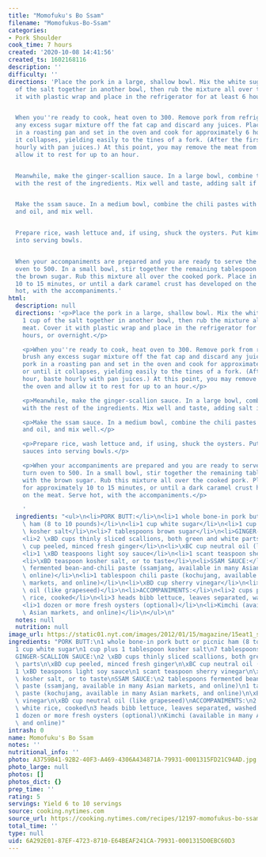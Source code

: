 ```yaml
---
title: "Momofuku's Bo Ssam"
filename: "Momofukus-Bo-Ssam"
categories:
- Pork Shoulder
cook_time: 7 hours
created: '2020-10-08 14:41:56'
created_ts: 1602168116
description: ''
difficulty: ''
directions: 'Place the pork in a large, shallow bowl. Mix the white sugar and 1 cup
  of the salt together in another bowl, then rub the mixture all over the meat. Cover
  it with plastic wrap and place in the refrigerator for at least 6 hours, or overnight.


  When you''re ready to cook, heat oven to 300. Remove pork from refrigerator, brush
  any excess sugar mixture off the fat cap and discard any juices. Place the pork
  in a roasting pan and set in the oven and cook for approximately 6 hours, or until
  it collapses, yielding easily to the tines of a fork. (After the first hour, baste
  hourly with pan juices.) At this point, you may remove the meat from the oven and
  allow it to rest for up to an hour.


  Meanwhile, make the ginger-scallion sauce. In a large bowl, combine the scallions
  with the rest of the ingredients. Mix well and taste, adding salt if needed.


  Make the ssam sauce. In a medium bowl, combine the chili pastes with the vinegar
  and oil, and mix well.


  Prepare rice, wash lettuce and, if using, shuck the oysters. Put kimchi and sauces
  into serving bowls.


  When your accompaniments are prepared and you are ready to serve the food, turn
  oven to 500. In a small bowl, stir together the remaining tablespoon of salt with
  the brown sugar. Rub this mixture all over the cooked pork. Place in oven for approximately
  10 to 15 minutes, or until a dark caramel crust has developed on the meat. Serve
  hot, with the accompaniments.'
html:
  description: null
  directions: '<p>Place the pork in a large, shallow bowl. Mix the white sugar and
    1 cup of the salt together in another bowl, then rub the mixture all over the
    meat. Cover it with plastic wrap and place in the refrigerator for at least 6
    hours, or overnight.</p>

    <p>When you''re ready to cook, heat oven to 300. Remove pork from refrigerator,
    brush any excess sugar mixture off the fat cap and discard any juices. Place the
    pork in a roasting pan and set in the oven and cook for approximately 6 hours,
    or until it collapses, yielding easily to the tines of a fork. (After the first
    hour, baste hourly with pan juices.) At this point, you may remove the meat from
    the oven and allow it to rest for up to an hour.</p>

    <p>Meanwhile, make the ginger-scallion sauce. In a large bowl, combine the scallions
    with the rest of the ingredients. Mix well and taste, adding salt if needed.</p>

    <p>Make the ssam sauce. In a medium bowl, combine the chili pastes with the vinegar
    and oil, and mix well.</p>

    <p>Prepare rice, wash lettuce and, if using, shuck the oysters. Put kimchi and
    sauces into serving bowls.</p>

    <p>When your accompaniments are prepared and you are ready to serve the food,
    turn oven to 500. In a small bowl, stir together the remaining tablespoon of salt
    with the brown sugar. Rub this mixture all over the cooked pork. Place in oven
    for approximately 10 to 15 minutes, or until a dark caramel crust has developed
    on the meat. Serve hot, with the accompaniments.</p>

    '
  ingredients: "<ul>\n<li>PORK BUTT:</li>\n<li>1 whole bone-in pork butt or picnic\
    \ ham (8 to 10 pounds)</li>\n<li>1 cup white sugar</li>\n<li>1 cup plus 1 tablespoon\
    \ kosher salt</li>\n<li>7 tablespoons brown sugar</li>\n<li>GINGER-SCALLION SAUCE:</li>\n\
    <li>2 \xBD cups thinly sliced scallions, both green and white parts</li>\n<li>\xBD\
    \ cup peeled, minced fresh ginger</li>\n<li>\xBC cup neutral oil (like grapeseed)</li>\n\
    <li>1 \xBD teaspoons light soy sauce</li>\n<li>1 scant teaspoon sherry vinegar</li>\n\
    <li>\xBD teaspoon kosher salt, or to taste</li>\n<li>SSAM SAUCE:</li>\n<li>2 tablespoons\
    \ fermented bean-and-chili paste (ssamjang, available in many Asian markets, and\
    \ online)</li>\n<li>1 tablespoon chili paste (kochujang, available in many Asian\
    \ markets, and online)</li>\n<li>\xBD cup sherry vinegar</li>\n<li>\xBD cup neutral\
    \ oil (like grapeseed)</li>\n<li>ACCOMPANIMENTS:</li>\n<li>2 cups plain white\
    \ rice, cooked</li>\n<li>3 heads bibb lettuce, leaves separated, washed and dried</li>\n\
    <li>1 dozen or more fresh oysters (optional)</li>\n<li>Kimchi (available in many\
    \ Asian markets, and online)</li>\n</ul>\n"
  notes: null
  nutrition: null
image_url: https://static01.nyt.com/images/2012/01/15/magazine/15eat1_span/15eat1_span-articleLarge-v4.jpg
ingredients: "PORK BUTT:\n1 whole bone-in pork butt or picnic ham (8 to 10 pounds)\n\
  1 cup white sugar\n1 cup plus 1 tablespoon kosher salt\n7 tablespoons brown sugar\n\
  GINGER-SCALLION SAUCE:\n2 \xBD cups thinly sliced scallions, both green and white\
  \ parts\n\xBD cup peeled, minced fresh ginger\n\xBC cup neutral oil (like grapeseed)\n\
  1 \xBD teaspoons light soy sauce\n1 scant teaspoon sherry vinegar\n\xBD teaspoon\
  \ kosher salt, or to taste\nSSAM SAUCE:\n2 tablespoons fermented bean-and-chili\
  \ paste (ssamjang, available in many Asian markets, and online)\n1 tablespoon chili\
  \ paste (kochujang, available in many Asian markets, and online)\n\xBD cup sherry\
  \ vinegar\n\xBD cup neutral oil (like grapeseed)\nACCOMPANIMENTS:\n2 cups plain\
  \ white rice, cooked\n3 heads bibb lettuce, leaves separated, washed and dried\n\
  1 dozen or more fresh oysters (optional)\nKimchi (available in many Asian markets,\
  \ and online)"
intrash: 0
name: Momofuku's Bo Ssam
notes: ''
nutritional_info: ''
photo: A3759B41-92B2-40F3-A469-4306A434871A-79931-0001315FD21C94AD.jpg
photo_large: null
photos: []
photos_dict: {}
prep_time: ''
rating: 5
servings: Yield 6 to 10 servings
source: cooking.nytimes.com
source_url: https://cooking.nytimes.com/recipes/12197-momofukus-bo-ssam?action=click&module=Global%20Search%20Recipe%20Card&pgType=search&rank=42
total_time: ''
type: null
uid: 6A292E01-87EF-4723-8710-E64BEAF241CA-79931-0001315D0EBC60D3
---
```

